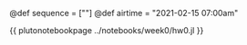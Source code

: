 @def sequence = [""]
@def airtime = "2021-02-15 07:00am"

{{ plutonotebookpage ../notebooks/week0/hw0.jl }}
